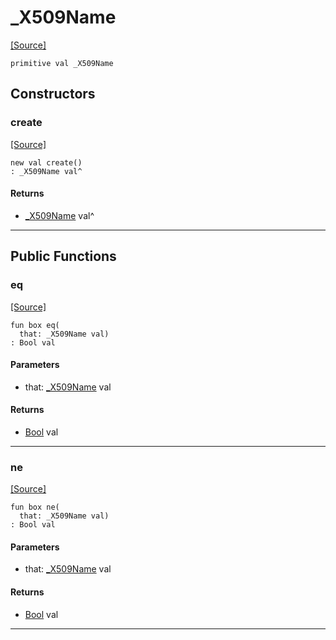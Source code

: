 # _X509Name
<span class="source-link">[[Source]](src/net-ssl/x509.md#L4)</span>
```pony
primitive val _X509Name
```

## Constructors

### create
<span class="source-link">[[Source]](src/net-ssl/x509.md#L4)</span>


```pony
new val create()
: _X509Name val^
```

#### Returns

* [_X509Name](net-ssl-_X509Name.md) val^

---

## Public Functions

### eq
<span class="source-link">[[Source]](src/net-ssl/x509.md#L5)</span>


```pony
fun box eq(
  that: _X509Name val)
: Bool val
```
#### Parameters

*   that: [_X509Name](net-ssl-_X509Name.md) val

#### Returns

* [Bool](builtin-Bool.md) val

---

### ne
<span class="source-link">[[Source]](src/net-ssl/x509.md#L5)</span>


```pony
fun box ne(
  that: _X509Name val)
: Bool val
```
#### Parameters

*   that: [_X509Name](net-ssl-_X509Name.md) val

#### Returns

* [Bool](builtin-Bool.md) val

---


